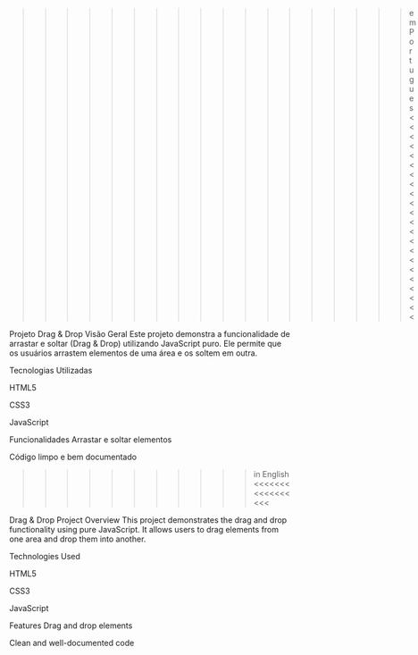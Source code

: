 >>>>>>>>>>>>>>>>>> em Portugues <<<<<<<<<<<<<<<<<<<<<<

Projeto Drag & Drop
Visão Geral
Este projeto demonstra a funcionalidade de arrastar e soltar (Drag & Drop) utilizando JavaScript puro. Ele permite que os usuários arrastem elementos de uma área e os soltem em outra.

Tecnologias Utilizadas

HTML5

CSS3

JavaScript

Funcionalidades
Arrastar e soltar elementos

Código limpo e bem documentado


>>>>>>>>>>> in English <<<<<<<<<<<<<<<<<

Drag & Drop Project
Overview
This project demonstrates the drag and drop functionality using pure JavaScript. It allows users to drag elements from one area and drop them into another.

Technologies Used

HTML5

CSS3

JavaScript

Features
Drag and drop elements

Clean and well-documented code
